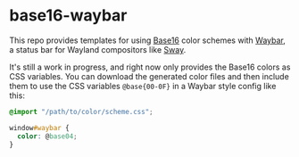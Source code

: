 # base16-waybar

This repo provides templates for using
[Base16](https://github.com/tinted-theming/home) color schemes with
[Waybar](https://github.com/Alexays/Waybar), a status bar for Wayland
compositors like [Sway](https://github.com/swaywm/sway).

It's still a work in progress, and right now only provides the Base16 colors as
CSS variables. You can download the generated color files and then include them
to use the CSS variables `@base{00-0F}` in a Waybar style config like this:

```css
@import "/path/to/color/scheme.css";

window#waybar {
  color: @base04;
}
```

